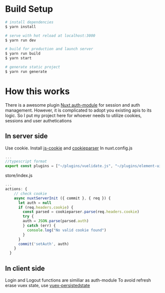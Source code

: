 # Build Setup

``` bash
# install dependencies
$ yarn install

# serve with hot reload at localhost:3000
$ yarn run dev

# build for production and launch server
$ yarn run build
$ yarn start

# generate static project
$ yarn run generate
```
# How this works
There is a awesome plugin [Nuxt auth-module](https://github.com/nuxt-community/auth-module) for session and auth management. However, it is complicated to adopt you existing apis to its logic. So I put my project here for whoever needs to utilize cookies, sessions and user authetications
## In server side 
Use cookie. 
Install [js-cookie](https://www.npmjs.com/package/js-cookie) and [cookieparser](https://www.npmjs.com/package/cookieparser)
In nuxt.config.js
```javascript
...
//typescript format
export const plugins = ["~/plugins/vuelidate.js", "~/plugins/element-ui.js",{src: '~/plugins/localstorage.js', ssr: false} ];

```
store/index.js
```javascript
...
actions: {
    // check cookie
    async nuxtServerInit ({ commit }, { req }) {
      let auth = null
      if (req.headers.cookie) {
        const parsed = cookieparser.parse(req.headers.cookie)
        try {
        auth = JSON.parse(parsed.auth)
        } catch (err) {
          console.log("No valid cookie found")
        }
      }
      commit('setAuth', auth)
    }
  }
```
## In client side
Login and Logout functions are similiar as auth-module
To avoid refresh erase vuex state, use [vuex-persistedstate](https://www.npmjs.com/package/vuex-persistedstate)